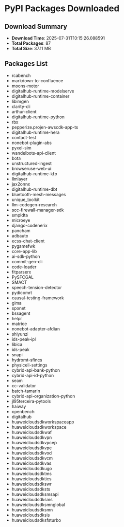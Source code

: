 # PyPI Packages Downloaded

## Download Summary
- **Download Time**: 2025-07-31T10:15:26.088591
- **Total Packages**: 87
- **Total Size**: 37.11 MB

## Packages List
- rcabench
- markdown-to-confluence
- moons-motor
- digitalhub-runtime-modelserve
- digitalhub-runtime-container
- libimgen
- clarity-cli
- arthur-client
- digitalhub-runtime-python
- rbx
- pepperize.projen-awscdk-app-ts
- digitalhub-runtime-hera
- contact-test
- nonebot-plugin-abs
- pyxel-sim
- wandelbots-api-client
- bota
- unstructured-ingest
- browseruse-web-ui
- digitalhub-runtime-kfp
- llmlayer
- jax2onnx
- digitalhub-runtime-dbt
- bluetooth-mesh-messages
- unique_toolkit
- llm-codegen-research
- scc-firewall-manager-sdk
- smpldta
- microeye
- django-codenerix
- pancham
- adbauto
- ecss-chat-client
- pygamefwk
- core-app-lib
- ai-sdk-python
- commit-gen-cli
- code-loader
- fitparserx
- PySFCGAL
- SMACT
- speech-tension-detector
- pydicomrt
- causal-testing-framework
- gima
- sponet
- bssagent
- helpr
- matrice
- nonebot-adapter-afdian
- shiyunzi
- ids-peak-ipl
- libica
- ids-peak
- snapi
- hydromt-sfincs
- physicell-settings
- cybrid-api-bank-python
- cybrid-api-id-python
- seam
- cc-validator
- batch-tamarin
- cybrid-api-organization-python
- jl95terceira-pytools
- haiway
- openbench
- digitalhub
- huaweicloudsdkworkspaceapp
- huaweicloudsdkworkspace
- huaweicloudsdkwaf
- huaweicloudsdkvpn
- huaweicloudsdkvpcep
- huaweicloudsdkvpc
- huaweicloudsdkvod
- huaweicloudsdkvcm
- huaweicloudsdkvas
- huaweicloudsdkugo
- huaweicloudsdktms
- huaweicloudsdktics
- huaweicloudsdkswr
- huaweicloudsdksts
- huaweicloudsdksmsapi
- huaweicloudsdksms
- huaweicloudsdksmnglobal
- huaweicloudsdksmn
- huaweicloudsdksis
- huaweicloudsdksfsturbo
